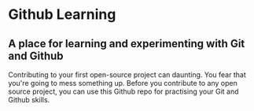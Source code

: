 # Github Learning
## A place for learning and experimenting with Git and Github

Contributing to your first open-source project can daunting. You fear that you're going to mess something up. 
Before you contribute to any open source project, you can use this Github repo for practising your Git and Github
skills.
